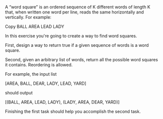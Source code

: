 A “word square” is an ordered sequence of K different words of length K that, when written one word per line, reads the same horizontally and vertically. For example:

Copy
BALL
AREA
LEAD
LADY
    
In this exercise you're going to create a way to find word squares.

First, design a way to return true if a given sequence of words is a word square.

Second, given an arbitrary list of words, return all the possible word squares it contains. Reordering is allowed.

For example, the input list

[AREA, BALL, DEAR, LADY, LEAD, YARD]

should output

[(BALL, AREA, LEAD, LADY), (LADY, AREA, DEAR, YARD)]

Finishing the first task should help you accomplish the second task.
